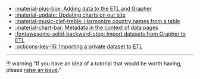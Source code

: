 
<div class="grid cards" markdown>

- [:material-plus-box: Adding data to the ETL and Grapher](adding-data/)
- [:material-update: Updating charts on our site](updating-charts.md)
- [:material-music-clef-treble: Harmonize country names from a table](harmonize-countries.md)
- [:material-chart-bar: Metadata in the context of data pages](metadata-play.md)
- [:fontawesome-solid-backward-step: Import datasets from Grapher to ETL](backport.md)
- [:octicons-key-16: Importing a private dataset to ETL](private-import.md)

</div>




---
!!! warning "If you have an idea of a tutorial that would be worth having, please [raise an issue](http://localhost:8000/getting-started/(https://github.com/owid/etl/issues/new?assignees=&labels=&template=docs-issue---.md))."
